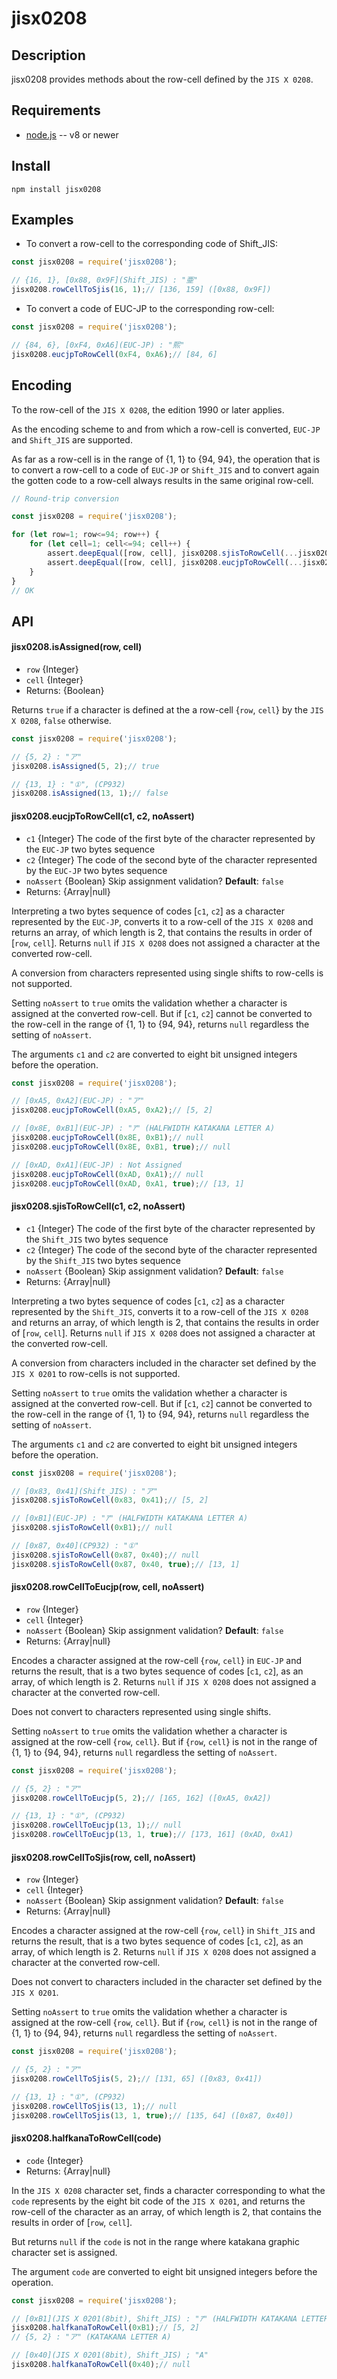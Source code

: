 # jisx0208


## Description

jisx0208 provides methods about the row-cell defined by the `JIS X 0208`.


## Requirements

* [node.js](http://nodejs.org/) -- v8 or newer


## Install

    npm install jisx0208


## Examples

* To convert a row-cell to the corresponding code of Shift_JIS:

```javascript
const jisx0208 = require('jisx0208');

// {16, 1}, [0x88, 0x9F](Shift_JIS) : "亜"
jisx0208.rowCellToSjis(16, 1);// [136, 159] ([0x88, 0x9F])
```

* To convert a code of EUC-JP to the corresponding row-cell:

```javascript
const jisx0208 = require('jisx0208');

// {84, 6}, [0xF4, 0xA6](EUC-JP) : "熙"
jisx0208.eucjpToRowCell(0xF4, 0xA6);// [84, 6]
```


## Encoding

To the row-cell of the `JIS X 0208`, the edition 1990 or later applies.

As the encoding scheme to and from which a row-cell is converted, `EUC-JP` and `Shift_JIS` are supported.

As far as a row-cell is in the range of {1, 1} to {94, 94}, the operation that is to convert a row-cell to a code of `EUC-JP` or `Shift_JIS` and to convert again the gotten code to a row-cell always results in the same original row-cell.

```javascript
// Round-trip conversion

const jisx0208 = require('jisx0208');

for (let row=1; row<=94; row++) {
	for (let cell=1; cell<=94; cell++) {
		assert.deepEqual([row, cell], jisx0208.sjisToRowCell(...jisx0208.rowCellToSjis(row, cell, true), true));
		assert.deepEqual([row, cell], jisx0208.eucjpToRowCell(...jisx0208.rowCellToEucjp(row, cell, true), true));
	}
}
// OK
```


## API

#### jisx0208.isAssigned(row, cell)

* `row` {Integer}
* `cell` {Integer}
* Returns: {Boolean}

Returns `true` if a character is defined at the a row-cell {`row`, `cell`} by the `JIS X 0208`, `false` otherwise. 

```javascript
const jisx0208 = require('jisx0208');

// {5, 2} : "ア"
jisx0208.isAssigned(5, 2);// true

// {13, 1} : "①", (CP932)
jisx0208.isAssigned(13, 1);// false
```


#### jisx0208.eucjpToRowCell(c1, c2, noAssert)

* `c1` {Integer} The code of the first byte of the character represented by the `EUC-JP` two bytes sequence
* `c2` {Integer} The code of the second byte of the character represented by the `EUC-JP` two bytes sequence
* `noAssert` {Boolean} Skip assignment validation? **Default**: `false`
* Returns: {Array|null}

Interpreting a two bytes sequence of codes [`c1`, `c2`] as a character represented by the `EUC-JP`, converts it to a row-cell of the `JIS X 0208` and returns an array, of which length is 2, that contains the results in order of [`row`, `cell`]. Returns `null` if `JIS X 0208` does not assigned a character at the converted row-cell.

A conversion from characters represented using single shifts to row-cells is not supported.

Setting `noAssert` to `true` omits the validation whether a character is assigned at the converted row-cell. But if [`c1`, `c2`] cannot be converted to the row-cell in the range of {1, 1} to {94, 94}, returns `null` regardless the setting of `noAssert`.

The arguments `c1` and `c2` are converted to eight bit unsigned integers before the operation.

```javascript
const jisx0208 = require('jisx0208');

// [0xA5, 0xA2](EUC-JP) : "ア"
jisx0208.eucjpToRowCell(0xA5, 0xA2);// [5, 2]

// [0x8E, 0xB1](EUC-JP) : "ｱ" (HALFWIDTH KATAKANA LETTER A)
jisx0208.eucjpToRowCell(0x8E, 0xB1);// null
jisx0208.eucjpToRowCell(0x8E, 0xB1, true);// null

// [0xAD, 0xA1](EUC-JP) : Not Assigned
jisx0208.eucjpToRowCell(0xAD, 0xA1);// null
jisx0208.eucjpToRowCell(0xAD, 0xA1, true);// [13, 1]
```


#### jisx0208.sjisToRowCell(c1, c2, noAssert)

* `c1` {Integer} The code of the first byte of the character represented by the `Shift_JIS` two bytes sequence
* `c2` {Integer} The code of the second byte of the character represented by the `Shift_JIS` two bytes sequence
* `noAssert` {Boolean} Skip assignment validation? **Default**: `false`
* Returns: {Array|null}

Interpreting a two bytes sequence of codes [`c1`, `c2`] as a character represented by the `Shift_JIS`, converts it to a row-cell of the `JIS X 0208` and returns an array, of which length is 2, that contains the results in order of [`row`, `cell`]. Returns `null` if `JIS X 0208` does not assigned a character at the converted row-cell.

A conversion from characters included in the character set defined by the `JIS X 0201` to row-cells is not supported.

Setting `noAssert` to `true` omits the validation whether a character is assigned at the converted row-cell. But if [`c1`, `c2`] cannot be converted to the row-cell in the range of {1, 1} to {94, 94}, returns `null` regardless the setting of `noAssert`.

The arguments `c1` and `c2` are converted to eight bit unsigned integers before the operation.

```javascript
const jisx0208 = require('jisx0208');

// [0x83, 0x41](Shift_JIS) : "ア"
jisx0208.sjisToRowCell(0x83, 0x41);// [5, 2]

// [0xB1](EUC-JP) : "ｱ" (HALFWIDTH KATAKANA LETTER A)
jisx0208.sjisToRowCell(0xB1);// null

// [0x87, 0x40](CP932) : "①"
jisx0208.sjisToRowCell(0x87, 0x40);// null
jisx0208.sjisToRowCell(0x87, 0x40, true);// [13, 1]
```


#### jisx0208.rowCellToEucjp(row, cell, noAssert)

* `row` {Integer} 
* `cell` {Integer} 
* `noAssert` {Boolean} Skip assignment validation? **Default**: `false`
* Returns: {Array|null}

Encodes a character assigned at the row-cell {`row`, `cell`} in `EUC-JP` and returns the result, that is a two bytes sequence of codes [`c1`, `c2`], as an array, of which length is 2. Returns `null` if `JIS X 0208` does not assigned a character at the converted row-cell.

Does not convert to characters represented using single shifts.

Setting `noAssert` to `true` omits the validation whether a character is assigned at the row-cell {`row`, `cell`}. But if {`row`, `cell`} is not in the range of {1, 1} to {94, 94}, returns `null` regardless the setting of `noAssert`.

```javascript
const jisx0208 = require('jisx0208');

// {5, 2} : "ア"
jisx0208.rowCellToEucjp(5, 2);// [165, 162] ([0xA5, 0xA2])

// {13, 1} : "①", (CP932)
jisx0208.rowCellToEucjp(13, 1);// null
jisx0208.rowCellToEucjp(13, 1, true);// [173, 161] (0xAD, 0xA1)
```


#### jisx0208.rowCellToSjis(row, cell, noAssert)

* `row` {Integer} 
* `cell` {Integer} 
* `noAssert` {Boolean} Skip assignment validation? **Default**: `false`
* Returns: {Array|null}

Encodes a character assigned at the row-cell {`row`, `cell`} in `Shift_JIS` and returns the result, that is a two bytes sequence of codes [`c1`, `c2`], as an array, of which length is 2. Returns `null` if `JIS X 0208` does not assigned a character at the converted row-cell.

Does not convert to characters included in the character set defined by the `JIS X 0201`.

Setting `noAssert` to `true` omits the validation whether a character is assigned at the row-cell {`row`, `cell`}. But if {`row`, `cell`} is not in the range of {1, 1} to {94, 94}, returns `null` regardless the setting of `noAssert`.

```javascript
const jisx0208 = require('jisx0208');

// {5, 2} : "ア"
jisx0208.rowCellToSjis(5, 2);// [131, 65] ([0x83, 0x41])

// {13, 1} : "①", (CP932)
jisx0208.rowCellToSjis(13, 1);// null
jisx0208.rowCellToSjis(13, 1, true);// [135, 64] ([0x87, 0x40])
```


#### jisx0208.halfkanaToRowCell(code)

* `code` {Integer}
* Returns: {Array|null}

In the `JIS X 0208` character set, finds a character corresponding to what the `code` represents by the eight bit code of the `JIS X 0201`, and returns the row-cell of the character as an array, of which length is 2, that contains the results in order of [`row`, `cell`].

But returns `null` if the `code` is not in the range where katakana graphic character set is assigned.

The argument `code` are converted to eight bit unsigned integers before the operation.

```javascript
const jisx0208 = require('jisx0208');

// [0xB1](JIS X 0201(8bit), Shift_JIS) : "ｱ" (HALFWIDTH KATAKANA LETTER A)
jisx0208.halfkanaToRowCell(0xB1);// [5, 2]
// {5, 2} : "ア" (KATAKANA LETTER A)

// [0x40](JIS X 0201(8bit), Shift_JIS) ; "A"
jisx0208.halfkanaToRowCell(0x40);// null
```

